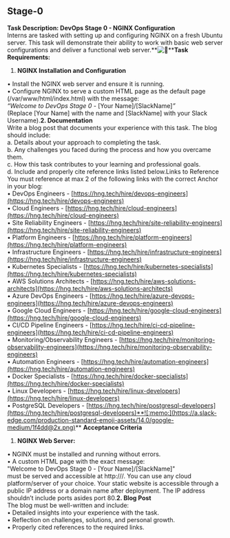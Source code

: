 ## Stage-0

**Task Description: DevOps Stage 0 - NGINX Configuration**  
Interns are tasked with setting up and configuring NGINX on a fresh Ubuntu server. This task will demonstrate their ability to work with basic web server configurations and deliver a functional web server.**![:wrench:](https://a.slack-edge.com/production-standard-emoji-assets/14.0/google-medium/1f527@2x.png)****Task Requirements:**  

1.  **NGINX Installation and Configuration**

•  Install the NGINX web server and ensure it is running.  
•  Configure NGINX to serve a custom HTML page as the default page (/var/www/html/index.html) with the message:  
_“Welcome to DevOps Stage 0 -_  [Your Name]/[SlackName]_”_  
(Replace [Your Name] with the name and [SlackName] with your Slack Username).**2. Documentation**  
Write a blog post that documents your experience with this task. The blog should include:  
a. Details about your approach to completing the task.  
b. Any challenges you faced during the process and how you overcame them.  
c. How this task contributes to your learning and professional goals.  
d. Include and properly cite reference links listed below.Links to Reference  
You must reference at max 2 of the following links with the correct Anchor in your blog:  
• DevOps Engineers -  [https://hng.tech/hire/devops-engineers](https://hng.tech/hire/devops-engineers)  
• Cloud Engineers -  [https://hng.tech/hire/cloud-engineers](https://hng.tech/hire/cloud-engineers)  
•  Site Reliability Engineers -  [https://hng.tech/hire/site-reliability-engineers](https://hng.tech/hire/site-reliability-engineers)  
•  Platform Engineers -  [https://hng.tech/hire/platform-engineers](https://hng.tech/hire/platform-engineers)  
•  Infrastructure Engineers -  [https://hng.tech/hire/infrastructure-engineers](https://hng.tech/hire/infrastructure-engineers)  
•  Kubernetes Specialists -  [https://hng.tech/hire/kubernetes-specialists](https://hng.tech/hire/kubernetes-specialists)  
•  AWS Solutions Architects -  [https://hng.tech/hire/aws-solutions-architects](https://hng.tech/hire/aws-solutions-architects)  
•  Azure DevOps Engineers -  [https://hng.tech/hire/azure-devops-engineers](https://hng.tech/hire/azure-devops-engineers)  
•  Google Cloud Engineers -  [https://hng.tech/hire/google-cloud-engineers](https://hng.tech/hire/google-cloud-engineers)  
•  CI/CD Pipeline Engineers -  [https://hng.tech/hire/ci-cd-pipeline-engineers](https://hng.tech/hire/ci-cd-pipeline-engineers)  
•  Monitoring/Observability Engineers -  [https://hng.tech/hire/monitoring-observability-engineers](https://hng.tech/hire/monitoring-observability-engineers)  
•  Automation Engineers -  [https://hng.tech/hire/automation-engineers](https://hng.tech/hire/automation-engineers)  
•  Docker Specialists -  [https://hng.tech/hire/docker-specialists](https://hng.tech/hire/docker-specialists)  
•  Linux Developers -  [https://hng.tech/hire/linux-developers](https://hng.tech/hire/linux-developers)  
•  PostgreSQL Developers -  [https://hng.tech/hire/postgresql-developers](https://hng.tech/hire/postgresql-developers)**![:memo:](https://a.slack-edge.com/production-standard-emoji-assets/14.0/google-medium/1f4dd@2x.png)** **Acceptance Criteria**  

1.  **NGINX Web Server:**

•  NGINX must be installed and running without errors.  
•  A custom HTML page with the exact message:  
"Welcome to DevOps Stage 0 - [Your Name]/[SlackName]"  
must be served and accessible at http://<your-server-ip>/. You can use any cloud platform/server of your choice. Your static website is accessible through a public IP address or a domain name after deployment. The IP address shouldn’t include ports asides port 80.**2. Blog Post**  
The blog must be well-written and include:  
•  Detailed insights into your experience with the task.  
•  Reflection on challenges, solutions, and personal growth.  
•  Properly cited references to the required links.
